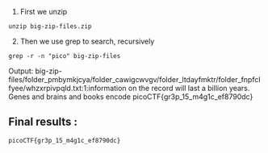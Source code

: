 1) First we unzip 
   
```
unzip big-zip-files.zip
```

2) Then we use grep to search, recursively 
```
grep -r -n "pico" big-zip-files
```

Output: big-zip-files/folder_pmbymkjcya/folder_cawigcwvgv/folder_ltdayfmktr/folder_fnpfclfyee/whzxrpivpqld.txt:1:information on the record will last a billion years. Genes and brains and books encode picoCTF{gr3p_15_m4g1c_ef8790dc}

## Final results :
```
picoCTF{gr3p_15_m4g1c_ef8790dc}
```
